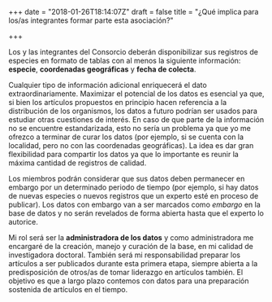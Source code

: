 +++
date = "2018-01-26T18:14:07Z"
draft = false
title = "¿Qué implica para los/as integrantes formar parte esta asociación?"

+++

Los y las integrantes del Consorcio deberán disponibilizar sus registros de especies en formato de tablas con al menos la siguiente información: **especie**, **coordenadas geográficas** y **fecha de colecta**. 
<br />

Cualquier tipo de información adicional enriquecerá el dato extraordinariamente. Maximizar el potencial de los datos es esencial ya que, si bien los artículos propuestos en principio hacen referencia a la distribución de los organismos, los datos a futuro podrían ser usados para estudiar otras cuestiones de interés. En caso de que parte de la información no se encuentre estandarizada, esto no sería un problema ya que yo me ofrezco a terminar de curar los datos (por ejemplo, si se cuenta con la localidad, pero no con las coordenadas geográficas). La idea es dar gran flexibilidad para compartir los datos ya que lo importante es reunir la máxima cantidad de registros de calidad. 
<br />

Los miembros podrán considerar que sus datos deben permanecer en embargo por un determinado periodo de tiempo (por ejemplo, si hay datos de nuevas especies o nuevos registros que un experto esté en proceso de publicar). Los datos con embargo van a ser marcados como *embargo* en la base de datos y no serán revelados de forma abierta hasta que el experto lo autorice.
<br />

Mi rol será ser la **administradora de los datos** y como administradora me encargaré de la creación, manejo y curación de la base, en mi calidad de investigadora doctoral. También será mi responsabilidad preparar los artículos a ser publicados durante esta primera etapa, siempre abierta a la predisposición de otros/as de tomar liderazgo en artículos también. El objetivo es que a largo plazo contemos con datos para una preparación sostenida de artículos en el tiempo.

 
